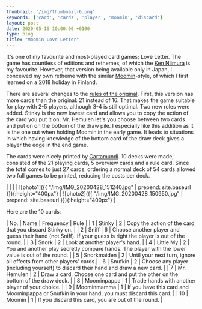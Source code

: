 ```yaml
---
thumbnail: '/img/thumbnail-6.png'
keywords: ['card', 'cards', 'player', 'moomin', 'discard']
layout: post
date: 2020-05-16 10:00:00 +0100
type: blog
title: "Moomin Love Letter"
---
```


It's one of my favourite and most-played card games; Love Letter. The game has countless of editions and rethemes, of which the [Ken Niimura](https://kenniimura.squarespace.com/loveletter) is my favourite. However, that version being available only in Japan, I conceived my own retheme with the similar [Moomin](https://www.moomin.com)-style, of which I first learned on a 2018 holiday in Finland. 

There are several changes to the [rules of the original](https://www.ultraboardgames.com/love-letter/game-rules.php). First, this version has more cards than the original: 21 instead of 16. That makes the game suitable for play with 2-5 players, although 3-4 is still optimal. Two new roles were added. Stinky is the new lowest card and allows you to copy the action of the card you put it on. Mr. Hemulen let's you choose between two cards and put on on the bottom of the draw pile. I especially like this addition as it is the one out when holding Moomin in the early game. It leads to situations in which having knowledge of the bottom card of the draw deck gives a player the edge in the end game.

The cards were nicely printed by [Cartamundi](https://www.makemygame.com/). 10 decks were made, consisted of the 21 playing cards, 5 overview cards and a rule card. Since the total comes to just 27 cards, ordering a normal deck of 54 cards allowed two full games to be printed, reducing the costs per deck.

|  |  |
| ![photo1]({{ "/img/IMG_20200428_151240.jpg" | prepend: site.baseurl }}){:height="400px"} | ![photo2]({{ "/img/IMG_20200428_150950.jpg" | prepend: site.baseurl }}){:height="400px"} |

Here are the 10 cards:

| No. | Name | Frequency | Rule |
|  1  | Stinky | 2 | Copy the action of the card that you discard Stinky on. |
|  2  | Sniff | 6 | Choose another player and guess their hand (not Sniff). If your guess is right the player is out of the round.  |
|  3  | Snork | 2 | Look at another player's hand. |
|  4  | Little My | 2 | You and another play secretly compare hands. The player with the lower value is out of the round. |
|  5  | Snorkmaiden | 2 | Until your next turn, ignore all effects from other players' cards.|
|  6  | Snufkin | 2 | Choose any player (including yourself) to discard their hand and draw a new card. |
|  7  | Mr. Hemulen | 2 | Draw a card. Choose one card and put the other on the bottom of the draw deck. |
|  8  | Moominpappa | 1 | Trade hands with another player of your choice. |
|  9  | Moominmamma | 1 | If you have this card and Moominpappa or Snufkin in your hand, you must discard this card. |
|  10 | Moomin | 1 | If you discard this card, you are out of the round. |
